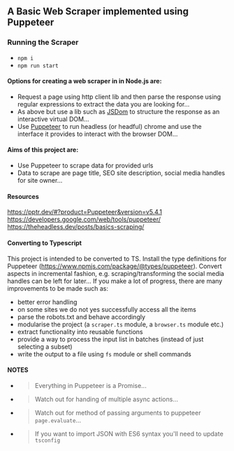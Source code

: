 ## A Basic Web Scraper implemented using Puppeteer


### Running the Scraper

- `npm i`
- `npm run start`

#### Options for creating a web scraper in in Node.js are:

- Request a page using http client lib and then parse the response using regular
  expressions to extract the data you are looking for...
- As above but use a lib such as [JSDom](https://www.npmjs.com/package/jsdom) to
  structure the response as an interactive virtual DOM...
- Use [Puppeteer](https://pptr.dev) to run headless (or headful) chrome and use
  the interface it provides to interact with the browser DOM...


#### Aims of this project are:

- Use Puppeteer to scrape data for provided urls
- Data to scrape are page title, SEO site description, social media handles for
  site owner...


#### Resources

https://pptr.dev/#?product=Puppeteer&version=v5.4.1 <br>
https://developers.google.com/web/tools/puppeteer/ <br>
https://theheadless.dev/posts/basics-scraping/


#### Converting to Typescript

This project is intended to be converted to TS. Install the type definitions for
Puppeteer (https://www.npmjs.com/package/@types/puppeteer). Convert aspects in
incremental fashion, e.g. scraping/transforming the social media handles can be
left for later... If you make a lot of progress, there are many improvements to
be made such as:

- better error handling
- on some sites we do not yes successfully access all the items
- parse the robots.txt and behave accordingly
- modularise the project (a `scraper.ts` module, a `browser.ts` module etc.)
- extract functionality into reusable functions
- provide a way to process the input list in batches (instead of just selecting
  a subset)
- write the output to a file using `fs` module or shell commands


#### NOTES

- > Everything in Puppeteer is a Promise...
- > Watch out for handing of multiple async actions...
- > Watch out for method of passing arguments to puppeteer `page.evaluate`...
- > If you want to import JSON with ES6 syntax you'll need to update `tsconfig`

